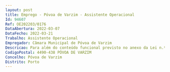 ```yaml
--- 
layout: post
title: Emprego - Póvoa de Varzim - Assistente Operacional
Id: 94607
Ref: OE202203/0176
DataAbertura: 2022-03-07
DataFecho: 2022-03-21
Trabalho: Assistente Operacional
Empregador: Câmara Municipal de Póvoa de Varzim
Descricao: Para além do conteúdo funcional previsto no anexo da Lei n.º 35 2014, de 20 de junho, a que se refere o n.º 2 do artigo 88.º, o assistente operacional prestará serviço no Setor de Apoio às Obras, na condução de viaturas pesadas de mercadorias e de viaturas ligeiras.
CodigoPostal: 4490-438 PÓVOA DE VARZIM
Concelho: Póvoa de Varzim
Distrito: Porto
--- 
```

